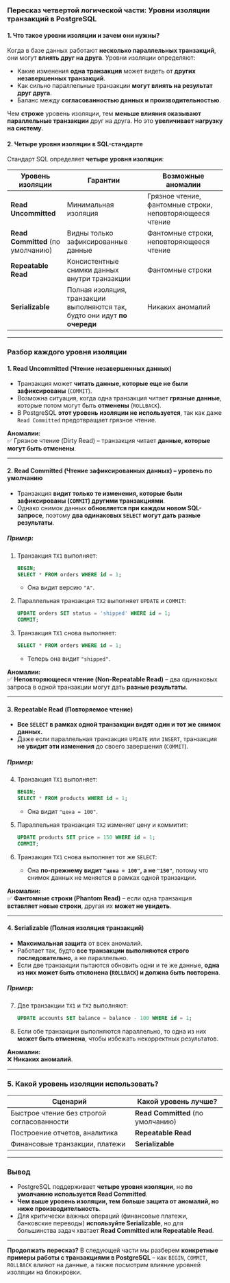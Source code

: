 ### **Пересказ четвертой логической части: Уровни изоляции транзакций в PostgreSQL**

#### **1. Что такое уровни изоляции и зачем они нужны?**

Когда в базе данных работают **несколько параллельных транзакций**, они могут **влиять друг на друга**. Уровни изоляции определяют:

- Какие изменения **одна транзакция** может видеть от **других незавершенных транзакций**.
- Как сильно параллельные транзакции **могут влиять на результат друг друга**.
- Баланс между **согласованностью данных и производительностью**.

Чем **строже** уровень изоляции, тем **меньше влияния оказывают параллельные транзакции** друг на друга. Но это **увеличивает нагрузку на систему**.

#### **2. Четыре уровня изоляции в SQL-стандарте**

Стандарт SQL определяет **четыре уровня изоляции**:

|Уровень изоляции|Гарантии|Возможные аномалии|
|---|---|---|
|**Read Uncommitted**|Минимальная изоляция|Грязное чтение, фантомные строки, неповторяющееся чтение|
|**Read Committed** (по умолчанию)|Видны только зафиксированные данные|Фантомные строки, неповторяющееся чтение|
|**Repeatable Read**|Консистентные снимки данных внутри транзакции|Фантомные строки|
|**Serializable**|Полная изоляция, транзакции выполняются так, будто они идут **по очереди**|Никаких аномалий|

---

### **Разбор каждого уровня изоляции**

#### **1. Read Uncommitted (Чтение незавершенных данных)**

- Транзакция может **читать данные, которые еще не были зафиксированы** (`COMMIT`).
- Возможна ситуация, когда одна транзакция читает **грязные данные**, которые потом могут быть **отменены** (`ROLLBACK`).
- В PostgreSQL **этот уровень изоляции не используется**, так как даже `Read Committed` предотвращает грязное чтение.

**Аномалии:**  
✅ Грязное чтение (Dirty Read) – транзакция читает **данные, которые могут быть отменены**.

---

#### **2. Read Committed (Чтение зафиксированных данных) – уровень по умолчанию**

- Транзакция **видит только те изменения, которые были зафиксированы (`COMMIT`) другими транзакциями**.
- Однако снимок данных **обновляется при каждом новом SQL-запросе**, поэтому **два одинаковых `SELECT` могут дать разные результаты**.

##### **Пример:**

1. Транзакция `TX1` выполняет:
    
    ```sql
    BEGIN;
    SELECT * FROM orders WHERE id = 1;
    ```
    
    - Она видит версию `"A"`.
2. Параллельная транзакция `TX2` выполняет `UPDATE` и `COMMIT`:
    
    ```sql
    UPDATE orders SET status = 'shipped' WHERE id = 1;
    COMMIT;
    ```
    
3. Транзакция `TX1` снова выполняет:
    
    ```sql
    SELECT * FROM orders WHERE id = 1;
    ```
    
    - Теперь она видит `"shipped"`.

**Аномалии:**  
✅ **Неповторяющееся чтение (Non-Repeatable Read)** – два одинаковых запроса в одной транзакции могут дать **разные результаты**.

---

#### **3. Repeatable Read (Повторяемое чтение)**

- **Все `SELECT` в рамках одной транзакции видят один и тот же снимок данных.**
- Даже если параллельная транзакция `UPDATE` или `INSERT`, транзакция **не увидит эти изменения** до своего завершения (`COMMIT`).

##### **Пример:**

4. Транзакция `TX1` выполняет:
    
    ```sql
    BEGIN;
    SELECT * FROM products WHERE id = 1;
    ```
    
    - Она видит `"цена = 100"`.
5. Параллельная транзакция `TX2` изменяет цену и коммитит:
    
    ```sql
    UPDATE products SET price = 150 WHERE id = 1;
    COMMIT;
    ```
    
6. Транзакция `TX1` снова выполняет тот же `SELECT`:
    
    - Она **по-прежнему видит `"цена = 100"`, а не `"150"`**, потому что снимок данных не меняется в рамках одной транзакции.

**Аномалии:**  
✅ **Фантомные строки (Phantom Read)** – если одна транзакция **вставляет новые строки**, другая их **может не увидеть**.

---

#### **4. Serializable (Полная изоляция транзакций)**

- **Максимальная защита** от всех аномалий.
- Работает так, будто **все транзакции выполняются строго последовательно**, а не параллельно.
- Если две транзакции пытаются обновить одни и те же данные, **одна из них может быть отклонена (`ROLLBACK`) и должна быть повторена**.

##### **Пример:**

7. Две транзакции `TX1` и `TX2` выполняют:
    
    ```sql
    UPDATE accounts SET balance = balance - 100 WHERE id = 1;
    ```
    
8. Если обе транзакции выполняются параллельно, то одна из них **может быть отменена**, чтобы избежать некорректных результатов.
    

**Аномалии:**  
❌ **Никаких аномалий**.

---

### **5. Какой уровень изоляции использовать?**

|Сценарий|Какой уровень лучше?|
|---|---|
|Быстрое чтение без строгой согласованности|**Read Committed** (по умолчанию)|
|Построение отчетов, аналитика|**Repeatable Read**|
|Финансовые транзакции, платежи|**Serializable**|

---

### **Вывод**

- PostgreSQL поддерживает **четыре уровня изоляции**, но **по умолчанию используется Read Committed**.
- **Чем выше уровень изоляции, тем больше защита от аномалий, но ниже производительность**.
- Для критически важных операций (финансовые платежи, банковские переводы) **используйте Serializable**, но для большинства задач хватает **Read Committed или Repeatable Read**.

---

**Продолжать пересказ?** В следующей части мы разберем **конкретные примеры работы с транзакциями в PostgreSQL** – как `BEGIN`, `COMMIT`, `ROLLBACK` влияют на данные, а также посмотрим влияние уровней изоляции на блокировки.